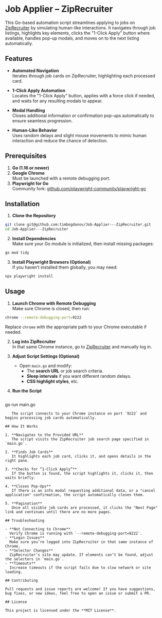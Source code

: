 # Job Applier – ZipRecruiter

This Go-based automation script streamlines applying to jobs on [ZipRecruiter](https://www.ziprecruiter.com) by simulating human-like interactions. It navigates through job listings, highlights key elements, clicks the "1-Click Apply" button where available, handles pop-up modals, and moves on to the next listing automatically.

## Features

- **Automated Navigation**  
  Iterates through job cards on ZipRecruiter, highlighting each processed card.

- **1-Click Apply Automation**  
  Locates the "1-Click Apply" button, applies with a force click if needed, and waits for any resulting modals to appear.

- **Modal Handling**  
  Closes additional information or confirmation pop-ups automatically to ensure seamless progression.

- **Human-Like Behavior**  
  Uses random delays and slight mouse movements to mimic human interaction and reduce the chance of detection.

## Prerequisites

1. **Go (1.16 or newer)**
2. **Google Chrome**  
   Must be launched with a remote debugging port.
3. **Playwright for Go**  
   Community fork: [github.com/playwright-community/playwright-go](https://github.com/playwright-community/playwright-go)

## Installation

1. **Clone the Repository**  
```bash
git clone git@github.com:timbogdanov/Job-Applier---ZipRecruiter.git
cd Job-Applier---ZipRecruiter
```

2. **Install Dependencies**  
Make sure your Go module is initialized, then install missing packages:
```bash
go mod tidy
```

3. **Install Playwright Browsers (Optional)**  
If you haven’t installed them globally, you may need:
```bash
npx playwright install
```

## Usage

1. **Launch Chrome with Remote Debugging**  
Make sure Chrome is closed, then run:
```bash
chrome --remote-debugging-port=9222
```
Replace `chrome` with the appropriate path to your Chrome executable if needed.

2. **Log into ZipRecruiter**  
    In that same Chrome instance, go to [ZipRecruiter](https://www.ziprecruiter.com) and manually log in.

3. **Adjust Script Settings (Optional)**  
   - Open `main.go` and modify:
     - The **search URL** or job search criteria.
     - **Sleep intervals** if you want different random delays.
     - **CSS highlight styles**, etc.

4. **Run the Script**  
   ```bash
go run main.go
```
   The script connects to your Chrome instance on port `9222` and begins processing job cards automatically.

## How It Works

1. **Navigates to the Provided URL**  
   The script visits the ZipRecruiter job search page specified in `main.go`.

2. **Finds Job Cards**  
   It highlights each job card, clicks it, and opens details in the right pane.

3. **Checks for “1-Click Apply”**  
   If the button is found, the script highlights it, clicks it, then waits briefly.

4. **Closes Pop-Ups**  
   If there is an info modal requesting additional data, or a "cancel application" confirmation, the script automatically closes them.

5. **Pagination**  
   Once all visible job cards are processed, it clicks the "Next Page" link and continues until there are no more pages.

## Troubleshooting

- **Not Connecting to Chrome**  
  Verify Chrome is running with `--remote-debugging-port=9222`.
- **Login Issues**  
  Make sure you’re logged into ZipRecruiter in that same instance of Chrome.
- **Selector Changes**  
  ZipRecruiter’s site may update. If elements can’t be found, adjust the selectors in `main.go`.
- **Timeouts**  
  Increase timeouts if the script fails due to slow network or site loading.

## Contributing

Pull requests and issue reports are welcome! If you have suggestions, bug fixes, or new ideas, feel free to open an issue or submit a PR.

## License

This project is licensed under the **MIT License**.